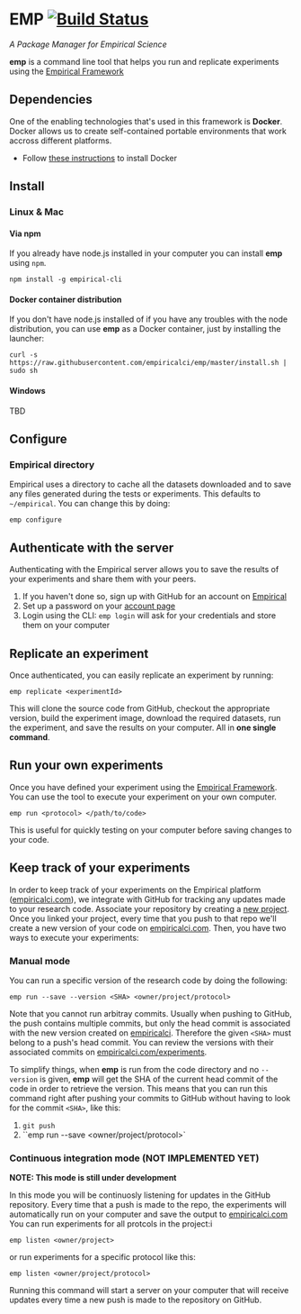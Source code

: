 # EMP [![Build Status](https://travis-ci.org/empiricalci/emp.svg)](https://travis-ci.org/empiricalci/emp)
_A Package Manager for Empirical Science_

**emp** is a command line tool that helps you run and replicate experiments
using the [Empirical Framework](https://empiricalci.com/docs/framework)

## Dependencies
One of the enabling technologies that's used in this framework is **Docker**. 
Docker allows us to create self-contained portable environments that work accross different platforms. 
- Follow [these instructions](https://docs.docker.com/engine/installation/) to install Docker

## Install

### Linux & Mac

#### Via npm
If you already have node.js installed in your computer you can install **emp** using ``npm``.
```
npm install -g empirical-cli
```

#### Docker container distribution
If you don't have node.js installed of if you have any troubles with the node distribution,
you can use **emp** as a Docker container, just by installing the launcher:
```
curl -s https://raw.githubusercontent.com/empiricalci/emp/master/install.sh | sudo sh
```

#### Windows
TBD

## Configure

### Empirical directory
Empirical uses a directory to cache all the datasets downloaded and to save any files generated during the
tests or experiments. This defaults to ``~/empirical``. You can change this by doing:
```
emp configure
```

## Authenticate with the server
Authenticating with the Empirical server allows you to save the results of your experiments
and share them with your peers.
1. If you haven't done so, sign up with GitHub for an account on [Empirical](http://empiricalci.com)
2. Set up a password on your [account page](https://empiricalci.com/account)
3. Login using the CLI: ``emp login`` will ask for your credentials and store them on your computer

## Replicate an experiment
Once authenticated, you can easily replicate an experiment by running:
```
emp replicate <experimentId>
```
This will clone the source code from GitHub, checkout the appropriate version, 
build the experiment image, download the required datasets, run the experiment, 
and save the results on your computer. All in **one single command**.

## Run your own experiments
Once you have defined your experiment using the [Empirical Framework](http://empiricalci.com/docs).
You can use the tool to execute your experiment on your own computer.
```
emp run <protocol> </path/to/code>
```
This is useful for quickly testing on your computer before saving changes to your code.

## Keep track of your experiments
In order to keep track of your experiments on the Empirical platform ([empiricalci.com](https://empiricalci.com)),
we integrate with GitHub for tracking any updates made to your research code.
Associate your repository by creating a [new project](https://empiricalci.com/projects/new).
Once you linked your project, every time that you push to that repo we'll create a new
version of your code on [empiricalci.com](https://empiricalci.com). 
Then, you have two ways to execute your experiments:

### Manual mode
You can run a specific version of the research code by doing the following:
```
emp run --save --version <SHA> <owner/project/protocol>
```
Note that you cannot run arbitray commits. Usually when pushing to GitHub,
the push contains multiple commits, but only the head commit is associated with the 
new version created on [empiricalci](https://empiricalci.com).
Therefore the given ``<SHA>`` must belong to a push's head commit.
You can review the versions with their associated commits
on [empiricalci.com/experiments](https://empiricalci.com/experiments).

To simplify things, when **emp** is run from the code directory and no ``--version`` is given,
**emp** will get the SHA of the current head commit of the code in order to retrieve the version.
This means that you can run this command right after pushing your commits to GitHub
without having to look for the commit ``<SHA>``, like this:
1. ``git push``
2. ``emp run --save <owner/project/protocol>`

### Continuous integration mode (NOT IMPLEMENTED YET)
**NOTE: This mode is still under development** 

In this mode you will be continuosly listening for updates in the GitHub repository.
Every time that a push is made to the repo, the experiments will automatically run on your 
computer and save the output to [empiricalci.com](https://empiricalci.com)
You can run experiments for all protcols in the project:i
```
emp listen <owner/project>
```
or run experiments for a specific protocol like this:
```
emp listen <owner/project/protocol>
```
Running this command will start a server on your computer that will receive updates 
every time a new push is made to the repository on GitHub.


